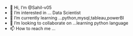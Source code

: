 - 👋 Hi, I’m @Sahil-v05
- 👀 I’m interested in ... Data Scientist 
- 🌱 I’m currently learning ...python,mysql,tableau,powerBI
- 💞️ I’m looking to collaborate on ...learning python language 
- 📫 How to reach me ...

<!---
Sahil-v05/Sahil-v05 is a ✨ special ✨ repository because its `README.md` (this file) appears on your GitHub profile.
You can click the Preview link to take a look at your changes.
--->
